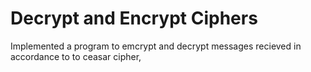 # Decrypt and Encrypt Ciphers

Implemented a program to emcrypt and decrypt messages recieved in accordance to to ceasar cipher, 
